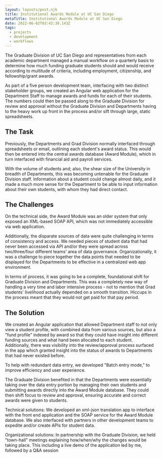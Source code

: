 ```yaml
---
layout: layouts/post.njk
title: Institutional Awards Module at UC San Diego
metaTitle: Institutional Awards Module at UC San Diego
date: 2022-06-02T03:42:38.143Z
tags:
  - projects
  - development
  - workflows
---
```

The Graduate Division of UC San Diego and representatives from each academic department managed a manual workflow on a quarterly basis to determine how much funding graduate students should and would receive according to multitude of criteria, including employment, citizenship, and fellowship/grant awards.

As part of a five person development team, interfacing with two distinct stakeholder groups, we created an Angular web application for the Department Staff to manage awards and funds for each of their students. The numbers could then be passed along to the Graduate Division for review and approval without the Graduate Division and Departments having to the heavy work up front in the process and/or sift through large, static spreadsheets.

## The Task

Previously, the Departments and Grad Division normally interfaced through spreadsheets or email, outlining each student's award status. This would then be entered into the central awards database (Award Module), which in turn interfaced with financial aid and payroll services.

With the volume of students and; also, the shear size of the University in breadth of Departments, this was becoming untenable for the Graduate Division staff. Information about a student could change almost daily, and it made a much more sense for the Department to be able to input information about their own students, with whom they had direct contact.

## The Challenges

On the technical side, the Award Module was an older system that only exposed an XML-based SOAP API, which was not immediately accessible via web application.

Additionally, the disparate sources of data were quite challenging in terms of consistency and access. We needed pieces of student data that had never been accessed via API and/or they were spread across two/three/four different teams' area of data governance. Organizationally, it was a challenge to piece together the data points that needed to be displayed for the Departments to be effective in a centralized web app environment. 

In terms of process, it was going to be a complete, foundational shift for Graduate Division and Departments. This was a completely new way of handling a very time and labor intensive process - not to mention that Grad students' livelihood actually depended on a smooth transition. Hiccups in the process meant that they would not get paid for that pay period.

## The Solution

We created an Angular application that allowed Department staff to not only view a student profile, with combined data from various sources, but also a "fund profile" indexed by award so that they could have insight into different funding sources and what hand been allocated to each student. Additionally, there was visibility into the review/approval process surfaced in the app which granted insight into the status of awards to Departments that had never existed before.

To help with redundant data entry, we developed "Batch entry mode," to improve efficiency and user experience.

The Graduate Division benefited in that the Departments were essentially taking over the data entry portion by managing their own students and submitting awards directly into the Award Module database. They could then shift focus to review and approval, ensuring accurate and correct awards were given to students.

Technical solutions: We developed an xml-json translation app to interface with the front end application and the SOAP service for the Award Module database. We also interfaced with partners in other development teams to expedite and/or create APIs for student data.

Organizational solutions: In partnership with the Graduate Division, we held "town-hall" meetings explaining how/when/why the changes would be taking place. This including a live demo of the application led by me, followed by a Q&A session